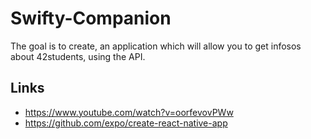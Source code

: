 # Swifty-Companion

The goal is to create, an application which will allow you to get infosos about 42students, using the API.

## Links
- https://www.youtube.com/watch?v=oorfevovPWw
- https://github.com/expo/create-react-native-app